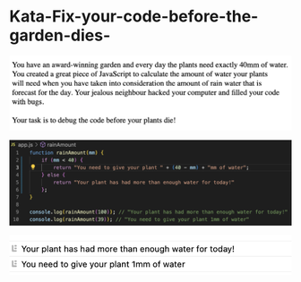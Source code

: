 # Kata-Fix-your-code-before-the-garden-dies-

![screen image](pic.png)

![code iamge](code.png)

![console image](con.png)